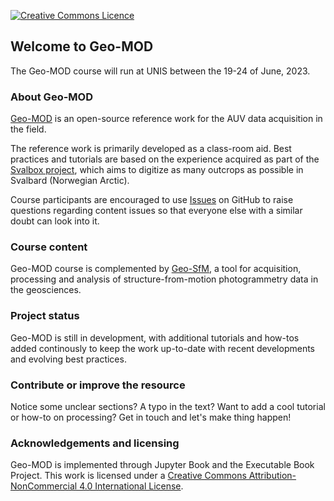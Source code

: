 <a rel="license" href="http://creativecommons.org/licenses/by-nc/4.0/"><img alt="Creative Commons Licence" style="border-width:0" src="https://i.creativecommons.org/l/by-nc/4.0/88x31.png" /></a>

## Welcome to Geo-MOD
The Geo-MOD course will run at UNIS between the 19-24 of June, 2023. 

### About Geo-MOD
[Geo-MOD](https://unisvalbard.github.io/Geo-MOD/landing-page.html) is an open-source reference work for the AUV data acquisition in the field.

The reference work is primarily developed as a class-room aid. Best practices and tutorials are based on the experience acquired as part of the [Svalbox project](https://svalbox.no), which aims to digitize as many outcrops as possible in Svalbard (Norwegian Arctic).

Course participants are encouraged to use [Issues](https://unisvalbard.github.io/Geo-MOD/issues.html)  on GitHub to raise questions regarding content issues so that everyone else with a similar doubt can look into it. 

### Course content
Geo-MOD course is complemented by [Geo-SfM](https://unisvalbard.github.io/Geo-SfM/landing-page.html), a tool for acquisition, processing and analysis of structure-from-motion photogrammetry data in the geosciences.

### Project status
Geo-MOD is still in development, with additional tutorials and how-tos added continously to keep the work up-to-date with recent developments and evolving best practices.

### Contribute or improve the resource
Notice some unclear sections? A typo in the text? Want to add a cool tutorial or how-to on processing? Get in touch and let's make thing happen!

### Acknowledgements and licensing
Geo-MOD is implemented through Jupyter Book and the Executable Book Project.
This work is licensed under a <a rel="license" href="http://creativecommons.org/licenses/by-nc/4.0/">Creative Commons Attribution-NonCommercial 4.0 International License</a>.